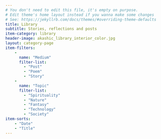 ```yaml
---
# You don't need to edit this file, it's empty on purpose.
# Edit theme's home layout instead if you wanna make some changes
# See: https://jekyllrb.com/docs/themes/#overriding-theme-defaults
title: Library
subtitle: Stories, reflections and posts
item-category: library
header-image: akashic_library_interior_color.jpg
layout: category-page
item-filters:
    -
      name: "Medium"
      filter-list:
        - "Post"
        - "Poem"
        - "Story"
    -
      name: "Topic"
      filter-list:
        - "Spirituality"
        - "Nature"
        - "Fantasy"
        - "Technology"
        - "Society"
item-sorts:
    - "Date"
    - "Title"
---
```

